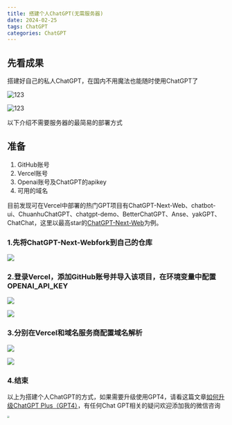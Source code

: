 ```yaml
---
title: 搭建个人ChatGPT(无需服务器)
date: 2024-02-25
tags: ChatGPT
categories: ChatGPT
---
```


## 先看成果
搭建好自己的私人ChatGPT，在国内不用魔法也能随时使用ChatGPT了

![123](https://images.weserv.nl/?url=https://files.mdnice.com/user/57040/09eac823-a5a5-425b-8dda-4b9422b9f0a7.png)

![123](https://images.weserv.nl/?url=https://files.mdnice.com/user/57040/7100bf61-7167-4661-9f9a-a25928920e9e.png)

以下介绍不需要服务器的最简易的部署方式

## 准备
1. GitHub账号
2. Vercel账号
3. Openai账号及ChatGPT的apikey
4. 可用的域名

目前发现可在Vercel中部署的热门GPT项目有ChatGPT-Next-Web、chatbot-ui、ChuanhuChatGPT、chatgpt-demo、BetterChatGPT、Anse、yakGPT、ChatChat，这里以最高star的[ChatGPT-Next-Web](https://github.com/ChatGPTNextWeb/ChatGPT-Next-Web)为例。

### 1.先将ChatGPT-Next-Webfork到自己的仓库

![](https://images.weserv.nl/?url=https://files.mdnice.com/user/57040/66cfbd7a-f8a3-41c8-a4dc-eac1a1a2f0a9.png)

### 2.登录Vercel，添加GitHub账号并导入该项目，在环境变量中配置OPENAI_API_KEY

![](https://images.weserv.nl/?url=https://files.mdnice.com/user/57040/b187ca02-9963-44fe-b80f-76ba92759a3a.png)

![](https://images.weserv.nl/?url=https://files.mdnice.com/user/57040/9d62fb4b-6a54-452c-adc5-eb11f1040aa5.png)
### 3.分别在Vercel和域名服务商配置域名解析

![](https://images.weserv.nl/?url=https://files.mdnice.com/user/57040/26193f3a-1fcd-4024-8483-f45fb0dfea52.png)

![](https://images.weserv.nl/?url=https://files.mdnice.com/user/57040/788a27b8-fe45-4a12-a731-38e52c85253b.png)

### 4.结束
以上为搭建个人ChatGPT的方式，如果需要升级使用GPT4，请看这篇文章[如何升级ChatGPT Plus（GPT4）](https://vaq86.cn/blogs/chatgpt/BuyChatGPTPlus.html)，有任何Chat GPT相关的疑问欢迎添加我的微信咨询  

<img src="https://images.weserv.nl/?url=https://files.mdnice.com/user/57040/32e7ce8a-3d3c-4926-bcd1-7451cbf51aa5.png" style="zoom:33%;" />